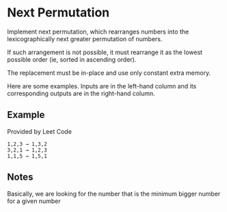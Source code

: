 # Next Permutation

Implement next permutation, which rearranges numbers into the lexicographically next greater
permutation of numbers.

If such arrangement is not possible, it must rearrange it as the lowest possible order
(ie, sorted in ascending order).

The replacement must be in-place and use only constant extra memory.

Here are some examples. Inputs are in the left-hand column and its corresponding outputs are in
the right-hand column.

## Example

Provided by Leet Code

```
1,2,3 → 1,3,2
3,2,1 → 1,2,3
1,1,5 → 1,5,1
```

## Notes

Basically, we are looking for the number that is the minimum bigger number for a given number
